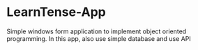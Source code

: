 # LearnTense-App
Simple windows form application to implement object oriented programming. In this app, also use simple database and use API
